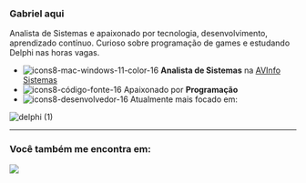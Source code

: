 ### Gabriel aqui
Analista de Sistemas e apaixonado por tecnologia, desenvolvimento, aprendizado contínuo. Curioso sobre programação de games e estudando Delphi nas horas vagas.

- ![icons8-mac-windows-11-color-16](https://github.com/Galtar/galtar/assets/7355518/bef90c2b-e8de-40f0-9523-9d42cf59f592) **Analista de Sistemas** na [AVInfo Sistemas](https://www.avinfosistemas.com.br/)
- ![icons8-código-fonte-16](https://github.com/Galtar/galtar/assets/7355518/9ef5bd93-bad2-4c04-a38c-f15476edec8c) Apaixonado por **Programação**
- ![icons8-desenvolvedor-16](https://github.com/Galtar/galtar/assets/7355518/dcd42889-07d4-4c2c-970c-8c581fc96810) Atualmente mais focado em:

![delphi (1)](https://github.com/Galtar/galtar/assets/7355518/e4d42b6a-3cdf-42e7-90c2-0c725b2c9422)

__________________________________________________________________

### Você também me encontra em:
<a href="https://www.linkedin.com/in/gabriel-carvalho-ferraz-0307a7174/">
  <img src="https://img.shields.io/badge/linkedin-%230077B5.svg?style=for-the-badge&logo=linkedin&logoColor=white" />
</a>

